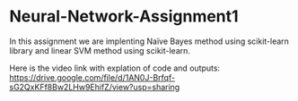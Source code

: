 # Neural-Network-Assignment1

In this assignment we are implenting Naïve Bayes method using scikit-learn library and linear SVM method using scikit-learn.

Here is the video link with explation of code and outputs: https://drive.google.com/file/d/1AN0J-Brfqf-sG2QxKFf8Bw2LHw9EhifZ/view?usp=sharing
